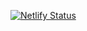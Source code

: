 [![Netlify Status](https://api.netlify.com/api/v1/badges/a06802c3-6534-4692-865f-53de5859b3fe/deploy-status)](https://app.netlify.com/sites/parkly-app/deploys)